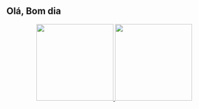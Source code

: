## Olá, Bom dia

<div align="center">
  <a href="https://github.com/TonyALima">
  <img height="180em" src="https://github-readme-stats.vercel.app/api?username=TonyALima&show_icons=true&theme=nightowl&include_all_commits=true&count_private=true"/>
  <img height="180em" src="https://github-readme-stats.vercel.app/api/top-langs/?username=TonyALima&layout=compact&langs_count=7&theme=nightowl"/>
</div>

